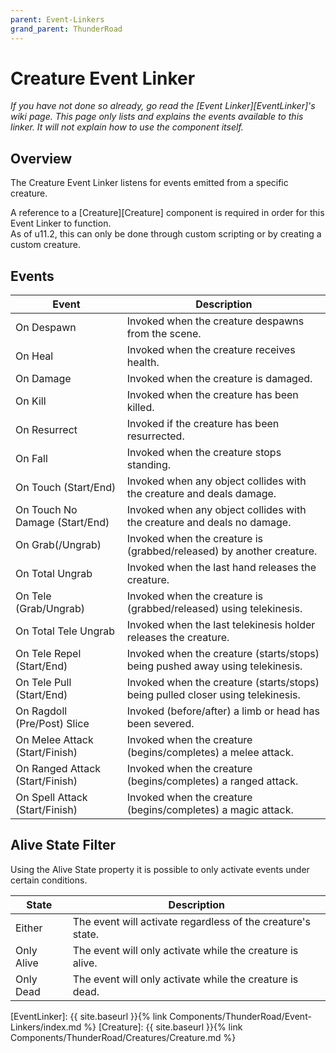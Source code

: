 ```yaml
---
parent: Event-Linkers
grand_parent: ThunderRoad
---
```

# Creature Event Linker
*If you have not done so already, go read the [Event Linker][EventLinker]'s wiki page. This page only lists and explains the events available to this linker. It will not explain how to use the component itself.*

## Overview
The Creature Event Linker listens for events emitted from a specific creature.

A reference to a [Creature][Creature] component is required in order for this Event Linker to function.  
As of u11.2, this can only be done through custom scripting or by creating a custom creature.

## Events

| Event                             | Description
| ---                               | ---
| On Despawn                        | Invoked when the creature despawns from the scene.
| On Heal                           | Invoked when the creature receives health.
| On Damage                         | Invoked when the creature is damaged.
| On Kill                           | Invoked when the creature has been killed.
| On Resurrect                      | Invoked if the creature has been resurrected.
| On Fall                           | Invoked when the creature stops standing.
| On Touch (Start/End)              | Invoked when any object collides with the creature and deals damage.
| On Touch No Damage (Start/End)    | Invoked when any object collides with the creature and deals no damage.
| On Grab(/Ungrab)                  | Invoked when the creature is (grabbed/released) by another creature.
| On Total Ungrab                   | Invoked when the last hand releases the creature.
| On Tele (Grab/Ungrab)             | Invoked when the creature is (grabbed/released) using telekinesis.
| On Total Tele Ungrab              | Invoked when the last telekinesis holder releases the creature.
| On Tele Repel (Start/End)         | Invoked when the creature (starts/stops) being pushed away using telekinesis.
| On Tele Pull (Start/End)          | Invoked when the creature (starts/stops) being pulled closer using telekinesis.
| On Ragdoll (Pre/Post) Slice       | Invoked (before/after) a limb or head has been severed.
| On Melee Attack (Start/Finish)    | Invoked when the creature (begins/completes) a melee attack.
| On Ranged Attack (Start/Finish)   | Invoked when the creature (begins/completes) a ranged attack.
| On Spell Attack (Start/Finish)    | Invoked when the creature (begins/completes) a magic attack.


## Alive State Filter
Using the Alive State property it is possible to only activate events under certain conditions.

| State                             | Description
| ---                               |  ---
| Either                            | The event will activate regardless of the creature's state.
| Only Alive                        | The event will only activate while the creature is alive.
| Only Dead                         | The event will only activate while the creature is dead. 



[EventLinker]:  {{ site.baseurl }}{% link Components/ThunderRoad/Event-Linkers/index.md %}
[Creature]:  {{ site.baseurl }}{% link Components/ThunderRoad/Creatures/Creature.md %}